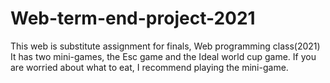 # Web-term-end-project-2021
This web is substitute assignment for finals, Web programming class(2021)
It has two mini-games, the Esc game and the Ideal world cup game.
If you are worried about what to eat, I recommend playing the mini-game.
